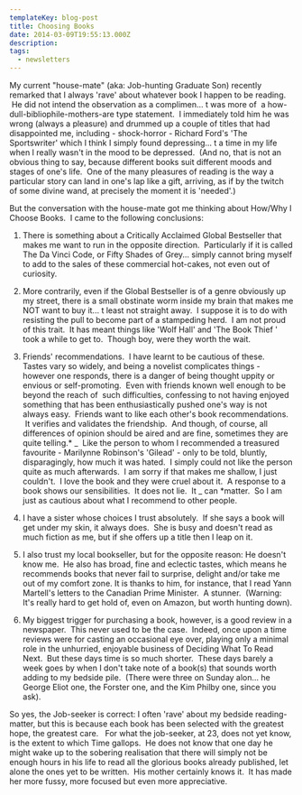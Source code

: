 ```yaml
---
templateKey: blog-post
title: Choosing Books
date: 2014-03-09T19:55:13.000Z
description: 
tags: 
  - newsletters
---
```


My current "house-mate" (aka: Job-hunting Graduate Son) recently remarked that I always 'rave' about whatever book I happen to be reading.  He did not intend the observation as a complimen... t was more of  a how-dull-bibliophile-mothers-are type statement.  I immediately told him he was wrong (always a pleasure) and drummed up a couple of titles that had disappointed me, including - shock-horror - Richard Ford's 'The Sportswriter' which I think I simply found depressing... t a time in my life when I really wasn't in the mood to be depressed.  (And no, that is not an obvious thing to say, because different books suit different moods and stages of one's life.  One of the many pleasures of reading is the way a particular story can land in one's lap like a gift, arriving, as if by the twitch of some divine wand, at precisely the moment it is 'needed'.)

But the conversation with the house-mate got me thinking about How/Why I Choose Books.  I came to the following conclusions:

1. There is something about a Critically Acclaimed Global Bestseller that makes me want to run in the opposite direction.  Particularly if it is called The Da Vinci Code, or Fifty Shades of Grey...  simply cannot bring myself to add to the sales of these commercial hot-cakes, not even out of curiosity.

2. More contrarily, even if the Global Bestseller is of a genre obviously up my street, there is a small obstinate worm inside my brain that makes me NOT want to buy it... t least not straight away.  I suppose it is to do with resisting the pull to become part of a stampeding herd.  I am not proud of this trait.  It has meant things like 'Wolf Hall' and 'The Book Thief ' took a while to get to.  Though boy, were they worth the wait.

3. Friends' recommendations.  I have learnt to be cautious of these.   Tastes vary so widely, and being a novelist complicates things - however one responds, there is a danger of being thought uppity or envious or self-promoting.  Even with friends known well enough to be beyond the reach of  such difficulties, confessing to not having enjoyed something that has been enthusiastically pushed one's way is not always easy.  Friends want to like each other's book recommendations.  It verifies and validates the friendship.  And though, of course, all differences of opinion should be aired and are fine, sometimes they are quite telling.\* _  Like the person to whom I recommended a treasured favourite - Marilynne Robinson's 'Gilead' - only to be told, bluntly, disparagingly, how much it was hated.  I simply could not like the person quite as much afterwards.  I am sorry if that makes me shallow, I just couldn't.  I love the book and they were cruel about it.  A response to a book shows our sensibilities.  It does not lie.  It _ can \*matter.  So I am just as cautious about what I recommend to other people.

4. I have a sister whose choices I trust absolutely.  If she says a book will get under my skin, it always does.  She is busy and doesn't read as much fiction as me, but if she offers up a title then I leap on it.

5. I also trust my local bookseller, but for the opposite reason: He doesn't know me.  He also has broad, fine and eclectic tastes, which means he recommends books that never fail to surprise, delight and/or take me out of my comfort zone. It is thanks to him, for instance, that I read Yann Martell's letters to the Canadian Prime Minister.  A stunner.  (Warning: It's really hard to get hold of, even on Amazon, but worth hunting down).

6. My biggest trigger for purchasing a book, however, is a good review in a newspaper.  This never used to be the case.  Indeed, once upon a time reviews were for casting an occasional eye over, playing only a minimal role in the unhurried, enjoyable business of Deciding What To Read Next.  But these days time is so much shorter.  These days barely a week goes by when I don't take note of a book(s) that sounds worth adding to my bedside pile.  (There were three on Sunday alon... he George Eliot one, the Forster one, and the Kim Philby one, since you ask).

So yes, the Job-seeker is correct: I often 'rave' about my bedside reading-matter, but this is because each book has been selected with the greatest hope, the greatest care.   For what the job-seeker, at 23, does not yet know, is the extent to which Time gallops.  He does not know that one day he might wake up to the sobering realisation that there will simply not be enough hours in his life to read all the glorious books already published, let alone the ones yet to be written.  His mother certainly knows it.  It has made her more fussy, more focused but even more appreciative.
